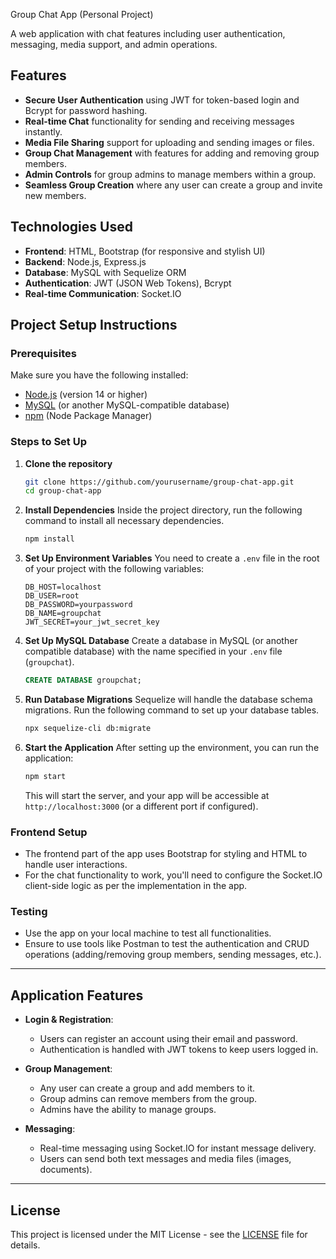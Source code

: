 Group Chat App (Personal Project)

A web application with chat features including user authentication, messaging, media support, and admin operations.

## Features
- **Secure User Authentication** using JWT for token-based login and Bcrypt for password hashing.
- **Real-time Chat** functionality for sending and receiving messages instantly.
- **Media File Sharing** support for uploading and sending images or files.
- **Group Chat Management** with features for adding and removing group members.
- **Admin Controls** for group admins to manage members within a group.
- **Seamless Group Creation** where any user can create a group and invite new members.
  
## Technologies Used
- **Frontend**: HTML, Bootstrap (for responsive and stylish UI)
- **Backend**: Node.js, Express.js
- **Database**: MySQL with Sequelize ORM
- **Authentication**: JWT (JSON Web Tokens), Bcrypt
- **Real-time Communication**: Socket.IO

## Project Setup Instructions

### Prerequisites
Make sure you have the following installed:
- [Node.js](https://nodejs.org) (version 14 or higher)
- [MySQL](https://www.mysql.com/) (or another MySQL-compatible database)
- [npm](https://www.npmjs.com/) (Node Package Manager)

### Steps to Set Up

1. **Clone the repository**
   ```bash
   git clone https://github.com/yourusername/group-chat-app.git
   cd group-chat-app
   ```

2. **Install Dependencies**
   Inside the project directory, run the following command to install all necessary dependencies.
   ```bash
   npm install
   ```

3. **Set Up Environment Variables**
   You need to create a `.env` file in the root of your project with the following variables:
   ```env
   DB_HOST=localhost
   DB_USER=root
   DB_PASSWORD=yourpassword
   DB_NAME=groupchat
   JWT_SECRET=your_jwt_secret_key
   ```

4. **Set Up MySQL Database**
   Create a database in MySQL (or another compatible database) with the name specified in your `.env` file (`groupchat`).
   ```sql
   CREATE DATABASE groupchat;
   ```

5. **Run Database Migrations**
   Sequelize will handle the database schema migrations. Run the following command to set up your database tables.
   ```bash
   npx sequelize-cli db:migrate
   ```

6. **Start the Application**
   After setting up the environment, you can run the application:
   ```bash
   npm start
   ```
   This will start the server, and your app will be accessible at `http://localhost:3000` (or a different port if configured).

### Frontend Setup
- The frontend part of the app uses Bootstrap for styling and HTML to handle user interactions.
- For the chat functionality to work, you'll need to configure the Socket.IO client-side logic as per the implementation in the app.

### Testing
- Use the app on your local machine to test all functionalities.
- Ensure to use tools like Postman to test the authentication and CRUD operations (adding/removing group members, sending messages, etc.).

---

## Application Features
- **Login & Registration**:
   - Users can register an account using their email and password.
   - Authentication is handled with JWT tokens to keep users logged in.

- **Group Management**:
   - Any user can create a group and add members to it.
   - Group admins can remove members from the group.
   - Admins have the ability to manage groups.

- **Messaging**:
   - Real-time messaging using Socket.IO for instant message delivery.
   - Users can send both text messages and media files (images, documents).

---

## License
This project is licensed under the MIT License - see the [LICENSE](LICENSE) file for details.
